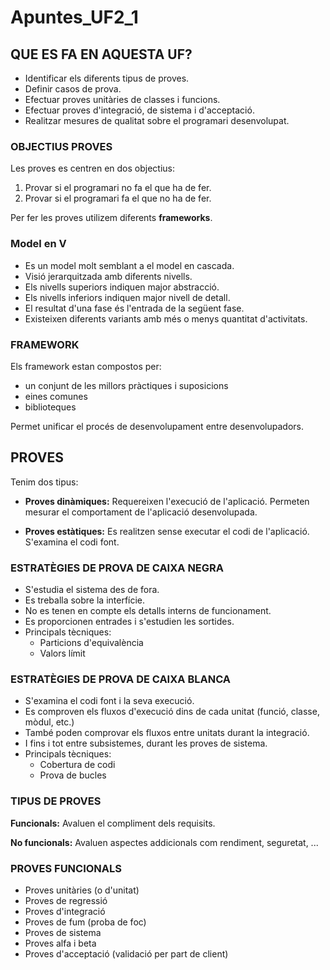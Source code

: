 # Apuntes_UF2_1

## QUE ES FA EN AQUESTA UF?

- Identificar els diferents tipus de proves.
- Definir casos de prova.
- Efectuar proves unitàries de classes i funcions.
- Efectuar proves d'integració, de sistema i d'acceptació.
- Realitzar mesures de qualitat sobre el programari desenvolupat.


### OBJECTIUS PROVES

Les proves es centren en dos objectius:
1. Provar si el programari no fa el que ha de fer.
2. Provar si el programari fa el que no ha de fer.

Per fer les proves utilizem diferents **frameworks**.

### Model en V

- Es un model molt semblant a el model en cascada.
- Visió jerarquitzada amb diferents nivells.
- Els nivells superiors indiquen major abstracció.
- Els nivells inferiors indiquen major nivell de detall.
- El resultat d'una fase és l'entrada de la següent fase.
- Existeixen diferents variants amb més o menys quantitat d'activitats.



### FRAMEWORK

Els framework estan compostos per:

- un conjunt de les millors pràctiques i suposicions
- eines comunes
- biblioteques

Permet unificar el procés de desenvolupament entre desenvolupadors.




## **PROVES**

Tenim dos tipus:

- **Proves dinàmiques:** Requereixen l'execució de l'aplicació. Permeten mesurar el comportament de l'aplicació desenvolupada.

- **Proves estàtiques:** Es realitzen sense executar el codi de l'aplicació. S'examina el codi font.



### ESTRATÈGIES DE PROVA DE CAIXA NEGRA
- S'estudia el sistema des de fora.
- Es treballa sobre la interfície.
- No es tenen en compte els detalls interns de funcionament.
- Es proporcionen entrades i s'estudien les sortides.
- Principals tècniques:
  - Particions d'equivalència
  - Valors límit

### ESTRATÈGIES DE PROVA DE CAIXA BLANCA
- S'examina el codi font i la seva execució.
- Es comproven els fluxos d'execució dins de cada unitat (funció, classe, mòdul, etc.)
- També poden comprovar els fluxos entre unitats durant la integració.
- I fins i tot entre subsistemes, durant les proves de sistema.
- Principals tècniques:
  - Cobertura de codi
  - Prova de bucles


### TIPUS DE PROVES
**Funcionals:** Avaluen el compliment dels requisits.

**No funcionals:** Avaluen aspectes addicionals com rendiment, seguretat, ...



### PROVES FUNCIONALS
- Proves unitàries (o d'unitat)
- Proves de regressió
- Proves d'integració
- Proves de fum (proba de foc)
- Proves de sistema
- Proves alfa i beta
- Proves d'acceptació (validació per part de client)
